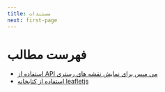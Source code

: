 ```yaml
---
title: مستندات
next: first-page
---
```


# فهرست مطالب

 -  [استفاده از API می مپس برای نمایش نقشه های رستری](/docs/use_tile_server_export_png/)
 -  [استفاده از کتابخانه leafletjs](/docs/leafletjs_with_memaps/)

